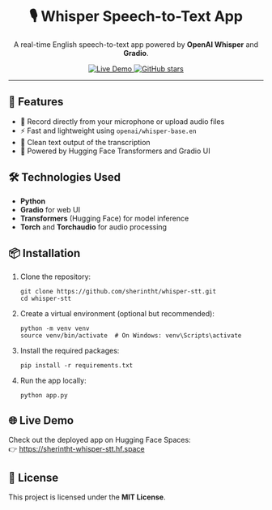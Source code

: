 <h1 align="center">🎙️ Whisper Speech-to-Text App</h1>

<p align="center">
  A real-time English speech-to-text app powered by <strong>OpenAI Whisper</strong> and <strong>Gradio</strong>.
</p>

<p align="center">
  <a href="https://huggingface.co/spaces/sherintht/whisper-stt" target="_blank">
    <img src="https://img.shields.io/badge/Live Demo-Click Here-success?style=flat&logo=gradio" alt="Live Demo">
  </a>
  <a href="https://github.com/sherintht/whisper-stt" target="_blank">
    <img src="https://img.shields.io/github/stars/sherintht/whisper-stt?style=social" alt="GitHub stars">
  </a>
</p>

<hr>

<h2>🚀 Features</h2>

<ul>
  <li>🎤 Record directly from your microphone or upload audio files</li>
  <li>⚡ Fast and lightweight using <code>openai/whisper-base.en</code></li>
  <li>📜 Clean text output of the transcription</li>
  <li>🧪 Powered by Hugging Face Transformers and Gradio UI</li>
</ul>

<h2>🛠️ Technologies Used</h2>

<ul>
  <li><strong>Python</strong></li>
  <li><strong>Gradio</strong> for web UI</li>
  <li><strong>Transformers</strong> (Hugging Face) for model inference</li>
  <li><strong>Torch</strong> and <strong>Torchaudio</strong> for audio processing</li>
</ul>

<h2>📦 Installation</h2>

<ol>
  <li>Clone the repository:</li>

<pre><code>git clone https://github.com/sherintht/whisper-stt.git
cd whisper-stt
</code></pre>

  <li>Create a virtual environment (optional but recommended):</li>

<pre><code>python -m venv venv
source venv/bin/activate  # On Windows: venv\Scripts\activate
</code></pre>

  <li>Install the required packages:</li>

<pre><code>pip install -r requirements.txt</code></pre>

  <li>Run the app locally:</li>

<pre><code>python app.py</code></pre>

</ol>

<h2>🌐 Live Demo</h2>

<p>
Check out the deployed app on Hugging Face Spaces:<br>
👉 <a href="https://sherintht-whisper-stt.hf.space" target="_blank">https://sherintht-whisper-stt.hf.space</a>
</p>

<h2>📜 License</h2>
<p>This project is licensed under the <strong>MIT License</strong>.</p>
